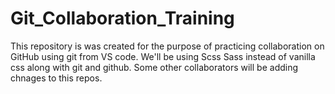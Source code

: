 # Git_Collaboration_Training
This repository is was created for the purpose of practicing collaboration on GitHub using git from VS code.
We'll be using Scss Sass instead of vanilla css along with git and github. Some other collaborators will be adding chnages to this repos.
